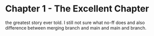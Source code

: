 # Chapter 1 - The Excellent Chapter

the greatest story ever told. I still not sure what no-ff does and also difference between merging branch and main and main and branch.
